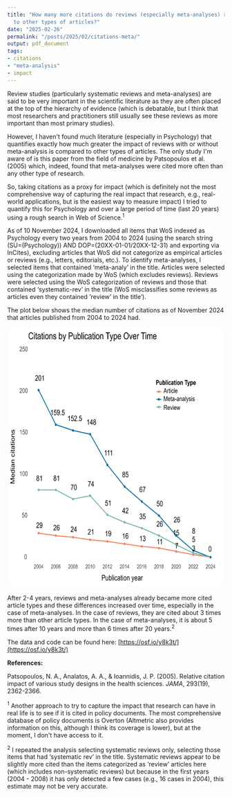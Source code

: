 ```yaml
---
title: "How many more citations do reviews (especially meta-analyses) receive compared
  to other types of articles?"
date: "2025-02-26"
permalink: "/posts/2025/02/citations-meta/"
output: pdf_document
tags:
- citations
- "meta-analysis"
- impact
---
```


Review studies (particularly systematic reviews and meta-analyses) are said to be very important in the scientific literature as they are often placed at the top of the hierarchy of evidence (which is debatable, but I think that most researchers and practitioners still usually see these reviews as more important than most primary studies).

However, I haven't found much literature (especially in Psychology) that quantifies exactly how much greater the impact of reviews with or without meta-analysis is compared to other types of articles. The only study I'm aware of is this paper from the field of medicine by Patsopoulos et al. (2005) which, indeed, found that meta-analyses were cited more often than any other type of research.

So, taking citations as a proxy for impact (which is definitely not the most comprehensive way of capturing the real impact that research, e.g., real-world applications, but is the easiest way to measure impact) I tried to quantify this for Psychology and over a large period of time (last 20 years) using a rough search in Web of Science.<sup>1</sup> 

As of 10 November 2024, I downloaded all items that WoS indexed as Psychology every two years from 2004 to 2024 (using the search string (SU=(Psychology)) AND DOP=(20XX-01-01/20XX-12-31) and exporting via InCites), excluding articles that WoS did not categorize as empirical articles or reviews (e.g., letters, editorials, etc.). To identify meta-analyses, I selected items that contained ‘meta-analy’ in the title. Articles were selected using the categorization made by WoS (which excludes reviews). Reviews were selected using the WoS categorization of reviews and those that contained ‘systematic-rev’ in the title (WoS misclassifies some reviews as articles even they contained ‘review’ in the title’).

The plot below shows the median number of citations as of November 2024 that articles published from 2004 to 2024 had.

<img src="/images/citationplot.png" width="600" height="600" />

After 2-4 years, reviews and meta-analyses already became more cited article types and these differences increased over time, especially in the case of meta-analyses. In the case of reviews, they are cited about 3 times more than other article types. In the case of meta-analyses, it is about 5 times after 10 years and more than 6 times after 20 years.<sup>2</sup>

The data and code can be found here: [https://osf.io/y8k3t/](https://osf.io/y8k3t/)

**References:**

Patsopoulos, N. A., Analatos, A. A., & Ioannidis, J. P. (2005). Relative citation impact of various study designs in the health sciences. *JAMA*, 293(19), 2362-2366.

<sup>1</sup> Another approach to try to capture the impact that research can have in real life is to see if it is cited in policy documents. The most comprehensive database of policy documents is Overton (Altmetric also provides information on this, although I think its coverage is lower), but at the moment, I don't have access to it.

<sup>2</sup> I repeated the analysis selecting systematic reviews only, selecting those items that had ‘systematic rev’ in the title. Systematic reviews appear to be slightly more cited than the items categorized as ‘review’ articles here (which includes non-systematic reviews) but because in the first years (2004 - 2008) it has only detected a few cases (e.g., 16 cases in 2004), this estimate may not be very accurate.